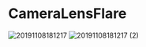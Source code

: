 # CameraLensFlare
![20191108181217](https://user-images.githubusercontent.com/40312730/69528734-2a825000-0fb2-11ea-8e42-294b81c8d81c.PNG)
![20191108181217 (2)](https://user-images.githubusercontent.com/40312730/69528735-2a825000-0fb2-11ea-9886-33f5fb485135.PNG)
